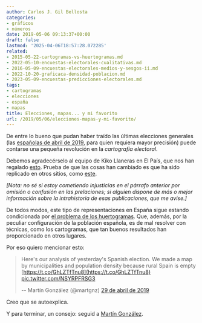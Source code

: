 ```yaml
---
author: Carlos J. Gil Bellosta
categories:
- gráficos
- números
date: 2019-05-06 09:13:37+00:00
draft: false
lastmod: '2025-04-06T18:57:28.072285'
related:
- 2015-05-22-cartogramas-vs-huertogramas.md
- 2022-05-10-encuestas-electorales-cualitativas.md
- 2016-05-09-encuestas-electorales-medios-y-sesgos-ii.md
- 2022-10-20-graficaca-densidad-poblacion.md
- 2023-05-09-encuestas-predicciones-electorales.md
tags:
- cartogramas
- elecciones
- españa
- mapas
title: Elecciones, mapas... y mi favorito
url: /2019/05/06/elecciones-mapas-y-mi-favorito/
---
```


De entre lo bueno que pudan haber traído las últimas elecciones generales (las [españolas de abril de 2019](https://es.wikipedia.org/wiki/Elecciones_generales_de_Espa%C3%B1a_de_2019), para quien requiera mayor precisión) puede contarse una pequeña revolución en la _cartografía electoral_.

Debemos agradecérselo al equipo de Kiko Llaneras en El País, que nos han regalado [esto](https://elpais.com/politica/2019/05/01/actualidad/1556730293_254945.html). Prueba de que las cosas han cambiado es que ha sido replicado en otros sitios, como [este](https://www.eldiario.es/politica/votaron-elecciones-generales-resultados-calle_0_894860668.html).

_[Nota: no sé si estoy cometiendo injusticias en el párrafo anterior por omisión o confusión en las prelaciones; si alguien dispone de más o mejor información sobre la intrahistoria de esas publicaciones, que me avise.]_

De todos modos, este tipo de representaciones en España sigue estando condicionada por [el problema de los huertogramas](https://datanalytics.com/2015/05/22/cartogramas-vs-huertogramas/). Que, además, por la peculiar configuración de la población española, es de mal resolver con técnicas, como los cartogramas, que tan buenos resultados han proporcionado en otros lugares.

Por eso quiero mencionar esto:

>Here's our analysis of yesterday's Spanish election. We made a map by municipalities and population density because rural Spain is empty  [https://t.co/GhLZTfTnu8](https://t.co/GhLZTfTnu8) [pic.twitter.com/NSYRPFRSG3](https://t.co/NSYRPFRSG3)
>
> -- Martín González (@martgnz) [29 de abril de 2019](https://twitter.com/martgnz/status/1122880325712003072?ref_src=twsrc%5Etfw)

Creo que se autoexplica.

Y para terminar, un consejo: seguid a [Martín González](https://twitter.com/martgnz).